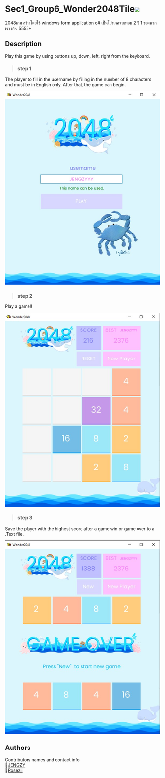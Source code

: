 # Sec1_Group6_Wonder2048Tile<img src="https://raw.githubusercontent.com/MartinHeinz/MartinHeinz/master/wave.gif" width="30px">
2048เกม สร้างโดยใช้ windows form application c# เป็นโปรเจคจบเทอม 2 ปี 1 ของพวกเรา เย้~ 5555+<br>

## Description
Play this game by using buttons up, down, left, right from the keyboard.

> <h3>step 1</h3>
<p>
    The player to fill in the username by filling in the number of 8 characters and must be in English only. After that, the game can begin.
</p>

![alt text](https://github.com/JENGZY-devBoi/Sec1_Group6_Wonder2048Tile/blob/master/login%20screen.jpg)

> <h3>step 2</h3>
<p>
    Play a game!!
</p>

![alt text](https://github.com/JENGZY-devBoi/Sec1_Group6_Wonder2048Tile/blob/master/play%20screen.jpg)

> <h3>step 3</h3>
<p>
  Save the player with the highest score after a game win or game over to a .Text file.
</p>

![alt text](https://github.com/JENGZY-devBoi/Sec1_Group6_Wonder2048Tile/blob/master/Game%20Over.jpg)

## Authors
Contributors names and contact info<br>
💩[JENGZY](https://github.com/JENGZY-devBoi)<br>
👻[Rosezii](https://www.instagram.com/w__rose__w/)
